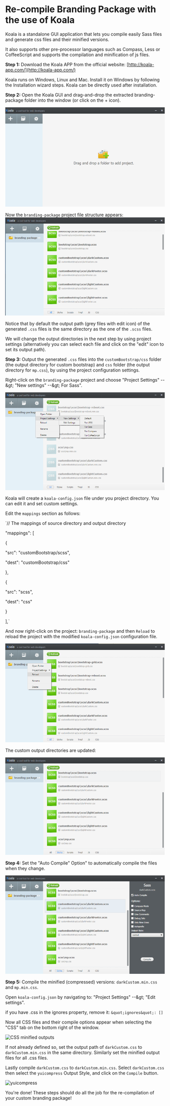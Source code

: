 # Re-compile Branding Package with the use of Koala

Koala is a standalone GUI application that lets you compile easily Sass files and generate css files and their minified versions.

It also supports other pre-processor languages such as Compass, Less or CoffeeScript and supports the compilation and minification of js files.

**Step 1:** Download the Koala APP from the official website: [http://koala-app.com/](http://koala-app.com/)

Koala runs on Windows, Linux and Mac. Install it on Windows by following the Installation wizard steps. Koala can be directly used after installation.

**Step 2:** Open the Koala GUI and drag-and-drop the extracted branding-package folder into the window (or click on the + icon).

![Drag and Drop](img/Koala1.png)

Now the `branding-package` project file structure appears:
![Project structure](img/Koala2.png)

Notice that by default the output path (grey files with edit icon) of the generated `.css` files is the same directory as the one of the `.scss` files.

We will change the output directories in the next step by using project settings (alternatively you can select each file and click on the &quot;edit&quot; icon to set its output path).

**Step 3:** Output the generated `.css` files into the `customBootstrap/css` folder (the output directory for custom bootstrap) and `css` folder (the output directory for `mp.css`), by using the project configuration settings.

Right-click on the `branding-package` project and choose &quot;Project Settings&quot; --\&gt; &quot;New settings&quot; --\&gt; For Sass&quot;.

![New Settings](img/Koala3.png)

Koala will create a `koala-config.json` file under you project directory. You can edit it and set custom settings.

Edit the `mappings` section as follows:

`// The mappings of source directory and output directory

&quot;mappings&quot;: [

{

&quot;src&quot;: &quot;customBootstrap/scss&quot;,

&quot;dest&quot;: &quot;customBootstrap/css&quot;

},

{

&quot;src&quot;: &quot;scss&quot;,

&quot;dest&quot;: &quot;css&quot;

}

],`

And now right-click on the project: `branding-package` and then `Reload` to reload the project with the modified `koala-config.json` configuration file.

![Reload](img/Koala4.png)

The custom output directories are updated:

![Custom dirs](img/Koala5.png)

**Step 4:** Set the &quot;Auto Compile&quot; Option&quot; to automatically compile the files when they change.

![Auto Compile](img/Koala6.png)

**Step 5:** Compile the minified (compressed) versions: `darkCustom.min.css` and `mp.min.css`.

Open `koala-config.json` by navigating to: &quot;Project Settings&quot; --\&gt; &quot;Edit settings&quot;.

if you have .css in the ignores property, remove it:
```&quot;ignores&quot;: []```

Now all CSS files and their compile options appear when selecting the &quot;CSS&quot; tab on the bottom right of the window.

![CSS minified outputs](img/Koala7.png)

If not already defined so, set the output path of `darkCustom.css` to `darkCustom.min.css` in the same directory. Similarly set the minified output files for all .css files.

Lastly compile `darkCustom.css` to `darkCustom.min.css`. Select `darkCustom.css` then select the `yuicompress` Output Style, and click on the `Compile` button.

![yuicompress](img/Koala8.png)

You&#39;re done! These steps should do all the job for the re-compilation of your custom branding package!


